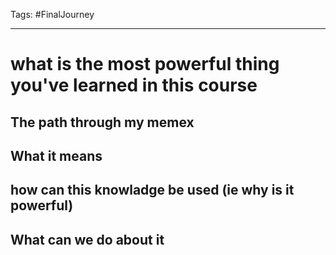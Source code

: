 Tags: #FinalJourney

---
# **what is the most powerful thing you've learned in this course**
## The path through my memex

## What it means

## how can this knowladge be used (ie why is it powerful)

## What can we do about it